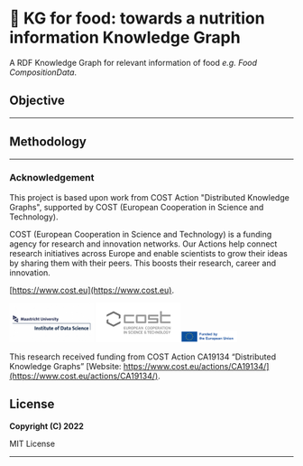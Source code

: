 # 🥗 KG for food: towards a nutrition information Knowledge Graph
A RDF Knowledge Graph for relevant information of food _e.g. Food CompositionData_.

## Objective

---

## Methodology

---
### Acknowledgement

This project is based upon work from COST Action "Distributed Knowledge Graphs", supported by COST (European Cooperation in Science and Technology).

COST (European Cooperation in Science and Technology) is a funding agency for research and innovation networks. Our Actions help connect research initiatives
across Europe and enable scientists to grow their ideas by sharing them with their peers. This boosts their research, career and innovation.

 [https://www.cost.eu](https://www.cost.eu).


<a href="https://www.maastrichtuniversity.nl/research/institute-data-science"><img src="images/Logo_IDS.jpg" width="150px" height="70px" alt="Institute of Data Science" /></a> <a href="https://www.cost.eu/actions/CA19134/"><img src="images/logo-cost.jpg" width="150px" height="70px" alt="Cost Action Logo" /><a href="https://www.cost.eu/actions/CA19134/"><img src="images/eu_funded_en.jpg" width="100px" height="20px" alt="EU Logo" /></a>

This research received funding from COST Action CA19134 “Distributed Knowledge Graphs” [Website: https://www.cost.eu/actions/CA19134/](https://www.cost.eu/actions/CA19134/).
## License

**Copyright (C) 2022**

MIT License 

---


